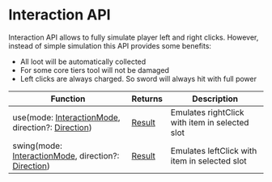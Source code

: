 # Interaction API

Interaction API allows to fully simulate player left and right clicks. However, instead of simple simulation this API provides some benefits:

- All loot will be automatically collected
- For some core tiers tool will not be damaged
- Left clicks are always charged. So sword will always hit with full power

| Function                                            | Returns | Description                                    |
|-----------------------------------------------------|---------|------------------------------------------------|
| use(mode: [InteractionMode](./introduction.md#interaction-mode), direction?: [Direction](./introduction.md#direction))   | [Result](./introduction.md#result)  | Emulates rightClick with item in selected slot |
| swing(mode: [InteractionMode](./introduction.md#interaction-mode), direction?: [Direction](./introduction.md#direction)) | [Result](./introduction.md#result)  | Emulates leftClick with item in selected slot  |
